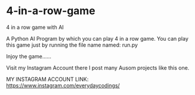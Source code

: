 # 4-in-a-row-game
4 in a row game with AI

A Python AI Program by which you can play 4 in a row game.
You can play this game just by running the file name named: run.py

Injoy the game......

Visit my Instagram Account there I post many Ausom projects like this one.

MY INSTAGRAM ACCOUNT LINK: https://www.instagram.com/everydaycodings/
